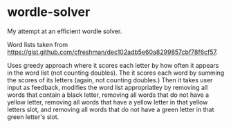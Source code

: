# wordle-solver
My attempt at an efficient wordle solver.

Word lists taken from https://gist.github.com/cfreshman/dec102adb5e60a8299857cbf78f6cf57.

Uses greedy approach where it scores each letter by how often it appears in the word list (not counting doubles). The it scores each word by summing the scores of its letters (again, not counting doubles.) Then it takes user input as feedback, modifies the word list appropriatley by removing all words that contain a black letter, removing all words that do not have a yellow letter, removing all words that have a yellow letter in that yellow letters slot, and removing all words that do not have a green letter in that green letter's slot.

